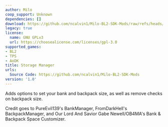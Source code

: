 ```yaml
---
author: Milo
coop_support: Unknown
dependencies: []
download: https://github.com/ncalvin1/Milo-BL2-SDK-Mods/raw/refs/heads/main/StorageManager/StorageManager_v1.0.zip
legacy: true
license:
  name: GNU GPLv3
  url: https://choosealicense.com/licenses/gpl-3.0
supported_games:
- BL2
- TPS
- AoDK
title: Storage Manager
urls:
  Source Code: https://github.com/ncalvin1/Milo-BL2-SDK-Mods
version: '1.0'
---
```

Adds options to set your bank and backpack size, as well
as remove checks on backpack size.

Credit goes to PureEvil139's BankManager, FromDarkHell's
BackpackManager, and Our Lord And Savior Gabe
Newell/OB4MA's Bank &amp; Backpack Space Customizer.